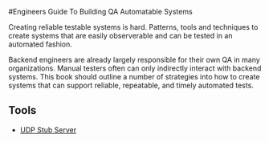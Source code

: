 #Engineers Guide To Building QA Automatable Systems

Creating reliable testable systems is hard.  Patterns, tools and techniques to create systems that are easily observerable
and can be tested in an automated fashion.  

Backend engineers are already largely responsible for their own QA in many organizations.  Manual testers often can only
indirectly interact with backend systems.  This book should outline a number of strategies into how to create systems
that can support reliable, repeatable, and timely automated tests.

## Tools
- [UDP Stub Server](/udp-test-server/README.md)
